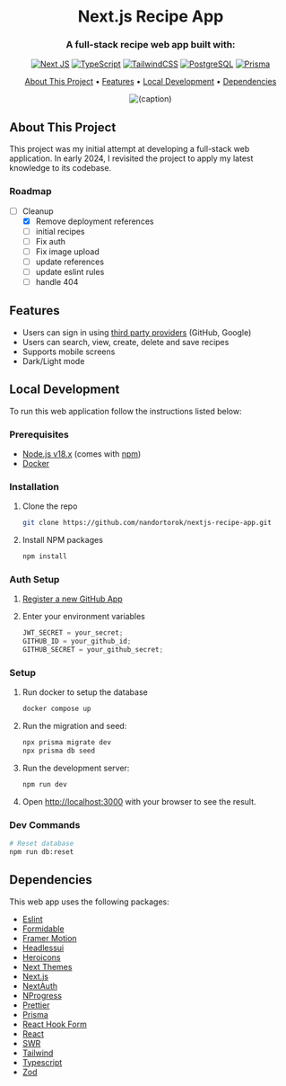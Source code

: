 <h1 align="center">Next.js Recipe App</h1>
<h3 align="center">A full-stack recipe web app built with: </h3>
<div align="center">

[![Next JS](https://img.shields.io/badge/Next.js%2012-black?style=for-the-badge&logo=next.js&logoColor=white)](https://nextjs.org)
[![TypeScript](https://img.shields.io/badge/typescript-%23007ACC.svg?style=for-the-badge&logo=typescript&logoColor=white)](https://www.typescriptlang.org)
[![TailwindCSS](https://img.shields.io/badge/tailwindcss-%2338BDF8.svg?style=for-the-badge&logo=tailwind-css&logoColor=white)](https://tailwindcss.com)
[![PostgreSQL](https://img.shields.io/badge/postgresql-%23316192.svg?style=for-the-badge&logo=postgresql&logoColor=white)](https://www.postgresql.org)
[![Prisma](https://img.shields.io/badge/prisma-3982CE?style=for-the-badge&logo=Prisma&logoColor=white)](https://www.prisma.io)

</div>

<p align="center">
  <a href="#about-this-project">About This Project</a> •
  <a href="#features">Features</a> •
  <a href="#local-development">Local Development</a> •
  <a href="#dependencies">Dependencies</a>
</p>

<div align="center">

![(caption)](resource/showcase.gif)

</div>

## About This Project

This project was my initial attempt at developing a full-stack web application. In early 2024, I revisited the project to apply my latest knowledge to its codebase.

### Roadmap

- [ ] Cleanup
  - [x] Remove deployment references
  - [ ] initial recipes
  - [ ] Fix auth
  - [ ] Fix image upload
  - [ ] update references
  - [ ] update eslint rules
  - [ ] handle 404

## Features

- Users can sign in using [third party providers](https://next-auth.js.org/v3/configuration/providers) (GitHub, Google)
- Users can search, view, create, delete and save recipes
- Supports mobile screens
- Dark/Light mode

## Local Development

To run this web application follow the instructions listed below:

### Prerequisites

- [Node.js v18.x](https://nodejs.org/en/) (comes with [npm](http://npmjs.com))
- [Docker](https://www.docker.com/)

### Installation

1. Clone the repo
   ```bash
   git clone https://github.com/nandortorok/nextjs-recipe-app.git
   ```
2. Install NPM packages
   ```bash
   npm install
   ```

### Auth Setup

1. [Register a new GitHub App](https://github.com/settings/apps)

2. Enter your environment variables

   ```js
   JWT_SECRET = your_secret;
   GITHUB_ID = your_github_id;
   GITHUB_SECRET = your_github_secret;
   ```

### Setup

1. Run docker to setup the database

   ```bash
   docker compose up
   ```

2. Run the migration and seed:

   ```bash
   npx prisma migrate dev
   npx prisma db seed
   ```

3. Run the development server:

   ```bash
   npm run dev
   ```

4. Open [http://localhost:3000](http://localhost:3000) with your browser to see the result.

### Dev Commands

   ```bash
   # Reset database
   npm run db:reset
   ```

## Dependencies

This web app uses the following packages:

- [Eslint](https://eslint.org)
- [Formidable](https://github.com/node-formidable/formidable)
- [Framer Motion](https://www.framer.com/motion)
- [Headlessui](https://headlessui.com)
- [Heroicons](https://heroicons.com)
- [Next Themes](https://github.com/pacocoursey/next-themes)
- [Next.js](https://nextjs.org)
- [NextAuth](https://next-auth.js.org)
- [NProgress](https://github.com/rstacruz/nprogress)
- [Prettier](https://prettier.io)
- [Prisma](https://www.prisma.io)
- [React Hook Form](https://react-hook-form.com)
- [React](https://github.com/facebook/react)
- [SWR](https://swr.vercel.app)
- [Tailwind](https://tailwindcss.com)
- [Typescript](https://www.typescriptlang.org)
- [Zod](https://zod.dev)
